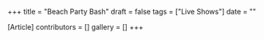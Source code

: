 +++
title = "Beach Party Bash"
draft = false
tags = ["Live Shows"]
date = ""

[Article]
contributors = []
gallery = []
+++